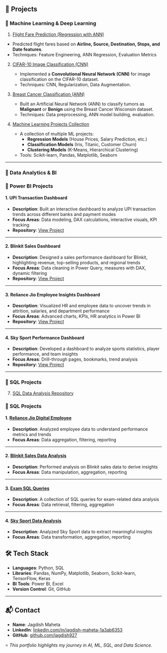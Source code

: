 ## 📂 Projects

### 🔹 Machine Learning & Deep Learning
1.  [Flight Fare Prediction (Regression with ANN)](https://github.com/jagdishMaheta2003-007/AI_ML/blob/main/Flight_Fare_Prediction.ipynb)  
   - Predicted flight fares based on **Airline, Source, Destination, Stops, and Date features**.  
   - Techniques: Feature Engineering, ANN Regression, Evaluation Metrics  

2. [CIFAR-10 Image Classification (CNN)](https://github.com/jagdishMaheta2003-007/AI_ML/blob/main/cifra_10.ipynb)  
   - Implemented a **Convolutional Neural Network (CNN)** for image classification on the CIFAR-10 dataset.  
   - Techniques: CNN, Regularization, Data Augmentation.  

3. [Breast Cancer Classification (ANN)](https://github.com/jagdishMaheta2003-007/AI_ML/blob/main/breast_cancer_wisconsin_dataset_(binary_classification).py)  
   - Built an Artificial Neural Network (ANN) to classify tumors as **Malignant** or **Benign** using the Breast Cancer Wisconsin dataset.  
   - Techniques: Data preprocessing, ANN model building, evaluation.

4. [Machine Learning Projects Collection](https://github.com/jagdishMaheta2003-007/Machine_Learning)  
   - A collection of multiple ML projects:  
     - **Regression Models** (House Prices, Salary Prediction, etc.)  
     - **Classification Models** (Iris, Titanic, Customer Churn)  
     - **Clustering Models** (K-Means, Hierarchical Clustering)  
   - Tools: Scikit-learn, Pandas, Matplotlib, Seaborn  


  
---

### 🔹 Data Analytics & BI
### 🔹 Power BI Projects  

#### 1. UPI Transaction Dashboard  
- **Description**: Built an interactive dashboard to analyze UPI transaction trends across different banks and payment modes  
- **Focus Areas**: Data modeling, DAX calculations, interactive visuals, KPI tracking  
- **Repository**: [View Project](https://github.com/jagdishMaheta2003-007/Power-BI/blob/main/UPI%20Transaction%20Dashboard.pbix)  

---

#### 2. Blinkit Sales Dashboard  
- **Description**: Designed a sales performance dashboard for Blinkit, highlighting revenue, top-selling products, and regional trends  
- **Focus Areas**: Data cleaning in Power Query, measures with DAX, dynamic filtering  
- **Repository**: [View Project](https://github.com/jagdishMaheta2003-007/Power-BI/blob/main/Blinkit%20Sales%20Dashboard.pbix)  

---

#### 3. Reliance Jio Employee Insights Dashboard  
- **Description**: Visualized HR and employee data to uncover trends in attrition, salaries, and department performance  
- **Focus Areas**: Advanced charts, KPIs, HR analytics in Power BI  
- **Repository**: [View Project](https://github.com/jagdishMaheta2003-007/Power-BI/blob/main/Reliance%20Jio%20Employee%20Dashboard.pbix)  

---

#### 4. Sky Sport Performance Dashboard  
- **Description**: Developed a dashboard to analyze sports statistics, player performance, and team insights  
- **Focus Areas**: Drill-through pages, bookmarks, trend analysis  
- **Repository**: [View Project](https://github.com/jagdishMaheta2003-007/Power-BI/blob/main/Sky%20Sport%20Dashboard.pbix)  

---

### 🔹 SQL Projects
7. [SQL Data Analysis Repository](https://github.com/jagdishMaheta2003-007/SQL)  
### 🔹 SQL Projects  

#### 1. [Reliance Jio Digital Employee](https://github.com/jagdishMaheta2003-007/SQL/blob/main/Reliance%20Jio%20Digital%20Employee.sql)  
- **Description**: Analyzed employee data to understand performance metrics and trends  
- **Focus Areas**: Data aggregation, filtering, reporting  

---

#### 2. [Blinkit Sales Data Analysis](https://github.com/jagdishMaheta2003-007/SQL/blob/main/blinkit.sql)  
- **Description**: Performed analysis on Blinkit sales data to derive insights  
- **Focus Areas**: Data manipulation, aggregation, reporting  

---

#### 3. [Exam SQL Queries](https://github.com/jagdishMaheta2003-007/SQL/blob/main/exam%20sql.sql)  
- **Description**: A collection of SQL queries for exam-related data analysis  
- **Focus Areas**: Data retrieval, filtering, aggregation  

---

#### 4. [Sky Sport Data Analysis](https://github.com/jagdishMaheta2003-007/SQL/blob/main/sky%20sport.sql)  
- **Description**: Analyzed Sky Sport data to extract meaningful insights  
- **Focus Areas**: Data transformation, aggregation, reporting  


## 🛠️ Tech Stack
- **Languages**: Python, SQL  
- **Libraries**: Pandas, NumPy, Matplotlib, Seaborn, Scikit-learn, TensorFlow, Keras  
- **BI Tools**: Power BI, Excel  
- **Version Control**: Git, GitHub  

---

## 📬 Contact
- **Name**: Jagdish Maheta  
- **LinkedIn**: [linkedin.com/in/jagdish-maheta-1a3ab6353](https://www.linkedin.com/in/jagdish-maheta-1a3ab6353)  
- **GitHub**: [github.com/jagdish927](https://github.com/jagdish927)  

⭐ *This portfolio highlights my journey in AI, ML, SQL, and Data Science.* 
